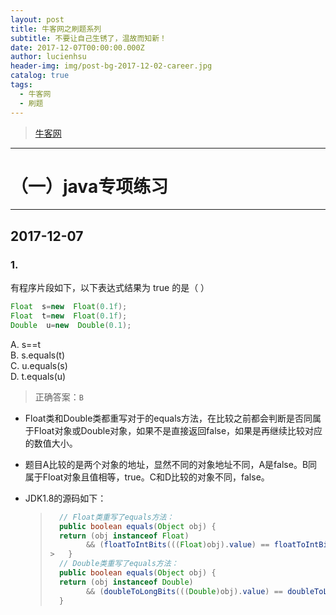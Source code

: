 ```yaml
---
layout: post
title: 牛客网之刷题系列
subtitle: 不要让自己生锈了，温故而知新！
date: 2017-12-07T00:00:00.000Z
author: lucienhsu
header-img: img/post-bg-2017-12-02-career.jpg
catalog: true
tags:
  - 牛客网
  - 刷题
---
```


> [牛客网](https://www.nowcoder.com)

--------------------------------------------------------------------------------

# （一）java专项练习

--------------------------------------------------------------------------------

## 2017-12-07

### 1.

有程序片段如下，以下表达式结果为 true 的是（ ）

```java
Float  s=new  Float(0.1f);
Float  t=new  Float(0.1f);
Double  u=new  Double(0.1);
```

A. s==t<br>
B. s.equals(t)<br>
C. u.equals(s)<br>
D. t.equals(u)

> 正确答案：`B`<br>

- Float类和Double类都重写对于的equals方法，在比较之前都会判断是否同属于Float对象或Double对象，如果不是直接返回false，如果是再继续比较对应的数值大小。<br>

- 题目A比较的是两个对象的地址，显然不同的对象地址不同，A是false。B同属于Float对象且值相等，true。C和D比较的对象不同，false。<br>

- JDK1.8的源码如下：<br>

  > ```java
  >   // Float类重写了equals方法：
  >   public boolean equals(Object obj) {
  >   return (obj instanceof Float)
  >         && (floatToIntBits(((Float)obj).value) == floatToIntBits(value));
  > >   }
  >   // Double类重写了equals方法：
  >   public boolean equals(Object obj) {
  >   return (obj instanceof Double)
  >         && (doubleToLongBits(((Double)obj).value) == doubleToLongBits(value));
  >   }
  > ```
